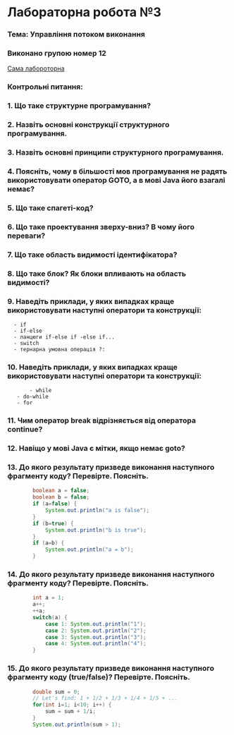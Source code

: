 # Лабораторна робота №3
### Тема: Управління потоком виконання

### Виконано групою номер **12**

[Сама лабороторна](https://docs.google.com/document/d/11fW-pEmBKQ1iS3uXwppY2oJHCmGSY36P/edit)
### Контрольні питання:
### 1. Що таке структурне програмування? 
### 2. Назвіть основні конструкції структурного програмування.
### 3. Назвіть основні принципи структурного програмування.
### 4. Поясніть, чому в більшості мов програмування не радять використовувати оператор GOTO, а в мові Java його взагалі немає?
### 5. Що таке спагеті-код?
### 6. Що таке проектування зверху-вниз? В чому його переваги?
### 7. Що таке область видимості ідентифікатора?
### 8. Що таке блок? Як блоки впливають на область видимості?
### 9. Наведіть приклади, у яких випадках краще використовувати наступні оператори та конструкції:
	  - if
	  - if-else
	  - ланцюги if-else if -else if...
	  - switch
	  - тернарна умовна операція ?:
### 10. Наведіть приклади, у яких випадках краще використовувати наступні оператори та конструкції:
           - while
	   - do-while
	   - for
### 11. Чим оператор break відрізняється від оператора continue?
### 12. Навіщо у мові Java є мітки, якщо немає goto?
### 13. До якого результату призведе виконання наступного фрагменту коду? Перевірте. Поясніть.
```Java
        boolean a = false;
        boolean b = false;        
        if (a=false) {
            System.out.println("a is false");
        } 
        if (b=true) {
            System.out.println("b is true");
        }
        if (a=b) {
            System.out.println("a = b");
        }
```
### 14. До якого результату призведе виконання наступного фрагменту коду? Перевірте. Поясніть.
``` Java      
        int a = 1;
        a++;
        ++a;        
        switch(a) {
            case 1: System.out.println("1");
            case 2: System.out.println("2");
            case 3: System.out.println("3");
            case 4: System.out.println("4");            
        }
```
### 15. До якого результату призведе виконання наступного фрагменту коду (true/false)? Перевірте. Поясніть.
```Java   
        double sum = 0;                
        // Let's find: 1 + 1/2 + 1/3 + 1/4 + 1/5 + ...
        for(int i=1; i<10; i++) {
            sum = sum + 1/i;
        }
        System.out.println(sum > 1);
```
